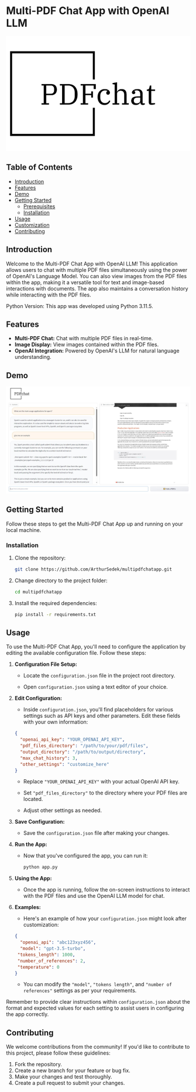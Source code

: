 # Multi-PDF Chat App with OpenAI LLM

![Project Logo/Icon](https://github.com/ArthurSedek/multipdfchatapp/blob/main/resources/MYLOGO.png)

## Table of Contents
- [Introduction](#introduction)
- [Features](#features)
- [Demo](#demo)
- [Getting Started](#getting-started)
  - [Prerequisites](#prerequisites)
  - [Installation](#installation)
- [Usage](#usage)
- [Customization](#customization)
- [Contributing](#contributing)

## Introduction

Welcome to the Multi-PDF Chat App with OpenAI LLM! This application allows users to chat with multiple PDF files simultaneously using the power of OpenAI's Language Model. You can also view images from the PDF files within the app, making it a versatile tool for text and image-based interactions with documents. The app also maintains a conversation history while interacting with the PDF files.

Python Version: This app was developed using Python 3.11.5.

## Features

- **Multi-PDF Chat:** Chat with multiple PDF files in real-time.
- **Image Display:** View images contained within the PDF files.
- **OpenAI Integration:** Powered by OpenAI's LLM for natural language understanding.

## Demo

![Project Logo/Icon](https://github.com/ArthurSedek/multipdfchatapp/blob/main/resources/multi-pdf.JPG)

## Getting Started

Follow these steps to get the Multi-PDF Chat App up and running on your local machine.

### Installation

1. Clone the repository:

   ```bash
   git clone https://github.com/ArthurSedek/multipdfchatapp.git
   ```

2. Change directory to the project folder:

   ```bash
   cd multipdfchatapp
   ```

3. Install the required dependencies:

   ```bash
   pip install -r requirements.txt
   ```

## Usage

To use the Multi-PDF Chat App, you'll need to configure the application by editing the available configuration file. Follow these steps:

1. **Configuration File Setup:**

   - Locate the `configuration.json` file in the project root directory.

   - Open `configuration.json` using a text editor of your choice.

2. **Edit Configuration:**

   - Inside `configuration.json`, you'll find placeholders for various settings such as API keys and other parameters. Edit these fields with your own information:

   ```json
   {
     "openai_api_key": "YOUR_OPENAI_API_KEY",
     "pdf_files_directory": "/path/to/your/pdf/files",
     "output_directory": "/path/to/output/directory",
     "max_chat_history": 3,
     "other_settings": "customize_here"
   }
   ```

   - Replace `"YOUR_OPENAI_API_KEY"` with your actual OpenAI API key.

   - Set `"pdf_files_directory"` to the directory where your PDF files are located.

   - Adjust other settings as needed.

3. **Save Configuration:**

   - Save the `configuration.json` file after making your changes.

4. **Run the App:**

   - Now that you've configured the app, you can run it:

     ```bash
     python app.py
     ```

5. **Using the App:**

   - Once the app is running, follow the on-screen instructions to interact with the PDF files and use the OpenAI LLM model for chat.

6. **Examples:**

   - Here's an example of how your `configuration.json` might look after customization:

   ```json
   {
     "openai_api": "abc123xyz456",
     "model": "gpt-3.5-turbo",
    "tokens_length": 1000,
    "number_of_references": 2,
    "temperature": 0
   }
   ```

   - You can modify the `"model"`, `"tokens length"`, and `"number of references"` settings as per your requirements.

Remember to provide clear instructions within `configuration.json` about the format and expected values for each setting to assist users in configuring the app correctly.


## Contributing

We welcome contributions from the community! If you'd like to contribute to this project, please follow these guidelines:

1. Fork the repository.
2. Create a new branch for your feature or bug fix.
3. Make your changes and test thoroughly.
4. Create a pull request to submit your changes.

